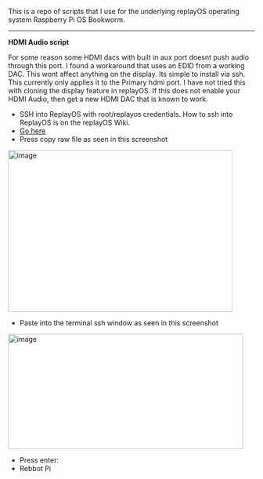 This is a repo of scripts that I use for the underlying replayOS operating system Raspberry Pi OS Bookworm. 

---------------------------------------------

**HDMI Audio script**

For some reason some HDMI dacs with built in aux port doesnt push audio through this port. I found a workaround that uses an EDID from a working DAC. This wont affect anything on the display. Its simple to install via ssh. This currently only applies it to the Primary hdmi port. I have not tried this with cloning the display feature in replayOS. If this does not enable your HDMI Audio, then get a new HDMI DAC that is known to work.

- SSH into ReplayOS with root/replayos credentials. How to ssh into ReplayOS is on the replayOS Wiki.
- [Go here](https://github.com/forkymcforkface/CRT-Custom/blob/main/replay/HDMI/enable_hdmidac_audio.sh)
- Press copy raw file as seen in this screenshot
<img width="458" height="330" alt="image" src="https://github.com/user-attachments/assets/de262502-a985-4ae0-9e96-b814ed35122b" />

- Paste into the terminal ssh window as seen in this screenshot
<img width="480" height="235" alt="image" src="https://github.com/user-attachments/assets/031c9c95-9594-4879-ba60-de2cf614c2cd" />

- Press enter:
- Rebbot Pi
